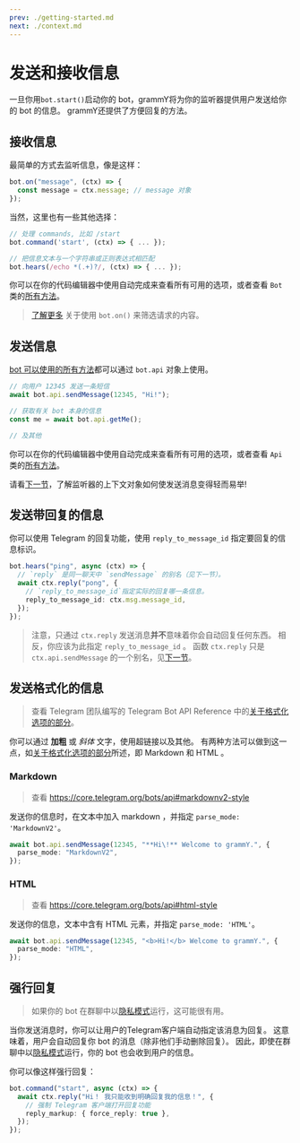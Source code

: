 ```yaml
---
prev: ./getting-started.md
next: ./context.md
---
```


# 发送和接收信息

一旦你用`bot.start()`启动你的 bot，grammY将为你的监听器提供用户发送给你的 bot 的信息。
grammY还提供了方便回复的方法。

## 接收信息

最简单的方式去监听信息，像是这样：

```ts
bot.on("message", (ctx) => {
  const message = ctx.message; // message 对象
});
```

当然，这里也有一些其他选择：

```ts
// 处理 commands, 比如 /start
bot.command('start', (ctx) => { ... });

// 把信息文本与一个字符串或正则表达式相匹配
bot.hears(/echo *(.+)?/, (ctx) => { ... });
```

你可以在你的代码编辑器中使用自动完成来查看所有可用的选项，或者查看 `Bot` 类的[所有方法](https://doc.deno.land/https/deno.land/x/grammy/mod.ts#Bot)。

> [了解更多](./filter-queries.md) 关于使用 `bot.on()` 来筛选请求的内容。

## 发送信息

[bot 可以使用的所有方法](https://core.telegram.org/bots/api#available-methods)都可以通过 `bot.api` 对象上使用。

```ts
// 向用户 12345 发送一条短信
await bot.api.sendMessage(12345, "Hi!");

// 获取有关 bot 本身的信息
const me = await bot.api.getMe();

// 及其他
```

你可以在你的代码编辑器中使用自动完成来查看所有可用的选项，或者查看 `Api` 类的[所有方法](https://doc.deno.land/https/deno.land/x/grammy/mod.ts#Api)。

请看[下一节](./context.md)，了解监听器的上下文对象如何使发送消息变得轻而易举!

## 发送带回复的信息

你可以使用 Telegram 的回复功能，使用 `reply_to_message_id` 指定要回复的信息标识。

```ts
bot.hears("ping", async (ctx) => {
  // `reply` 是同一聊天中 `sendMessage` 的别名（见下一节）。
  await ctx.reply("pong", {
    // `reply_to_message_id`指定实际的回复哪一条信息。
    reply_to_message_id: ctx.msg.message_id,
  });
});
```

> 注意，只通过 `ctx.reply` 发送消息**并不**意味着你会自动回复任何东西。
> 相反，你应该为此指定 `reply_to_message_id` 。
> 函数 `ctx.reply` 只是 `ctx.api.sendMessage` 的一个别名，见[下一节](./context.md#available-actions)。

## 发送格式化的信息

> 查看 Telegram 团队编写的 Telegram Bot API Reference 中的[关于格式化选项的部分](https://core.telegram.org/bots/api#formatting-options)。

你可以通过 **加粗** 或 _斜体_ 文字，使用超链接以及其他。
有两种方法可以做到这一点，如[关于格式化选项的部分](https://core.telegram.org/bots/api#formatting-options)所述，即 Markdown 和 HTML 。

### Markdown

> 查看 <https://core.telegram.org/bots/api#markdownv2-style>

发送你的信息时，在文本中加入 markdown ，并指定 `parse_mode: 'MarkdownV2'`。

```ts
await bot.api.sendMessage(12345, "**Hi\!** Welcome to grammY.", {
  parse_mode: "MarkdownV2",
});
```

### HTML

> 查看 <https://core.telegram.org/bots/api#html-style>

发送你的信息，文本中含有 HTML 元素，并指定 `parse_mode: 'HTML'`。

```ts
await bot.api.sendMessage(12345, "<b>Hi!</b> Welcome to grammY.", {
  parse_mode: "HTML",
});
```

## 强行回复

> 如果你的 bot 在群聊中以[隐私模式](https://core.telegram.org/bots#privacy-mode)运行，这可能很有用。

当你发送消息时，你可以让用户的Telegram客户端自动指定该消息为回复。
这意味着，用户会自动回复你 bot 的消息（除非他们手动删除回复）。
因此，即使在群聊中以[隐私模式](https://core.telegram.org/bots#privacy-mode)运行，你的 bot 也会收到用户的信息。

你可以像这样强行回复：

```ts
bot.command("start", async (ctx) => {
  await ctx.reply("Hi！ 我只能收到明确回复我的信息！", {
    // 强制 Telegram 客户端打开回复功能
    reply_markup: { force_reply: true },
  });
});
```
